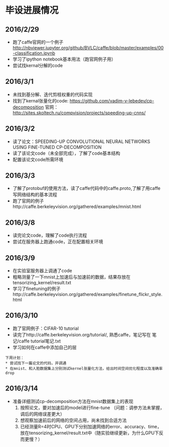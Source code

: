 # 毕设进展情况
## 2016/2/29
* 跑了caffe官网的一个例子 http://nbviewer.jupyter.org/github/BVLC/caffe/blob/master/examples/00-classification.ipynb
* 学习了ipython notebook基本用法（跑官网例子用）
* 尝试找kernal分解的code

## 2016/3/1
* 未找到基分解、迭代剪枝权重的代码实现
* 找到了kernal张量化的code: https://github.com/vadim-v-lebedev/cp-decomposition  官网：http://sites.skoltech.ru/compvision/projects/speeding-up-cnns/

## 2016/3/2
* 读了论文：SPEEDING-UP CONVOLUTIONAL NEURAL NETWORKS USING FINE-TUNED CP-DECOMPOSITION
* 读了该论文code（未全部完成），了解了code基本结构
* 配置该论文code所需环境

## 2016/3/3
* 了解了protobuf的使用方法，读了caffe代码中的caffe.proto,了解了用caffe写网络结构的基本流程
* 跑了官网的例子http://caffe.berkeleyvision.org/gathered/examples/mnist.html

## 2016/3/8
* 读完论文code，理解了code执行流程
* 尝试在服务器上跑通code，正在配置相关环境

## 2016/3/9
* 在实验室服务器上调通了code
* 粗略测量了一下mnist上加速后与加速前的数据，结果存放在 tensorizing_kernel/result.txt
* 学习了finetuning的例子http://caffe.berkeleyvision.org/gathered/examples/finetune_flickr_style.html

## 2016/3/10
* 跑了官网例子：CIFAR-10 tutorial
* 读完了http://caffe.berkeleyvision.org/tutorial/, 熟悉caffe，笔记写在 笔记/caffe tutorial笔记.txt
* 学习如何在caffe中添加自己的层

```
下周计划：
* 尝试找下一篇论文的代码，并调通
* 在mnist、和人脸数据集上分别测试kernel张量化方法，给出时间空间优化程度以及准确率drop
```
## 2016/3/14
* 准备详细测试cp-decomposition方法在mnist数据集上的表现
  1. 按照论文，要对加速后的model进行fine-tune （问题：调参方法未掌握，调后的网络误差更大）
  2. 想观察加速前后的网络的空间占用，尚未找到合适方法
  3. 已经测量R=4时CPU、GPU下分别加速网络的error、accuracy、time，放在tensorizing_kernel/result.txt中（随实验继续更新，为什么GPU下反而更慢？）





